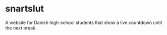 # snartslut
A website for Danish high-school students that show a live countdown until the next break.
